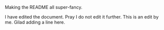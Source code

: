 Making the README all super-fancy.

I have edited the document. Pray I do not edit it further.
This is an edit by me.
Gilad adding a line here.
